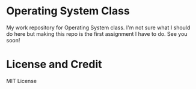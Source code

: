 # Operating System Class
My work repository for Operating System class. I'm not sure what I should do here but making this repo is the first assignment I have to do. See you soon!

# License and Credit
MIT License
